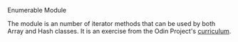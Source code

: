 Enumerable Module

The module is an number of iterator methods that can be used by both Array and Hash classes. It is an exercise from the Odin Project's [curriculum](https://www.theodinproject.com/courses/ruby-programming/lessons/advanced-building-blocks?ref=lc-pb).
